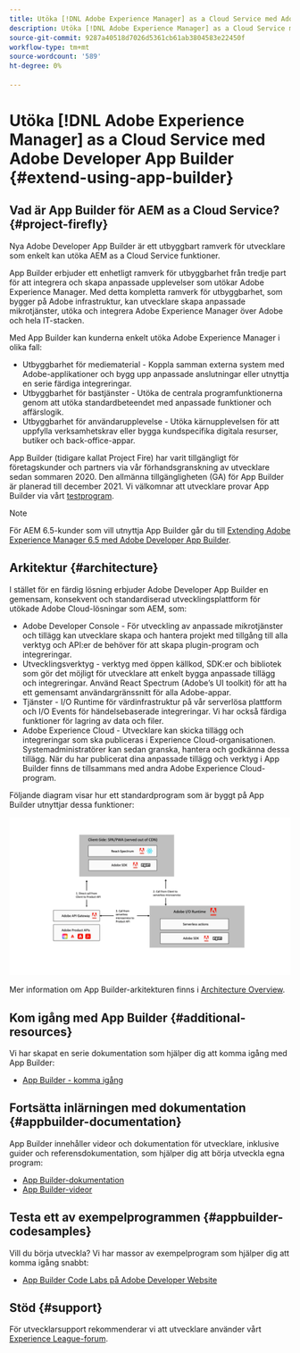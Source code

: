 ```yaml
---
title: Utöka [!DNL Adobe Experience Manager] as a Cloud Service med Adobe Developer App Builder.
description: Utöka [!DNL Adobe Experience Manager] as a Cloud Service med Adobe Developer App Builder.
source-git-commit: 9287a40518d7026d5361cb61ab3804583e22450f
workflow-type: tm+mt
source-wordcount: '589'
ht-degree: 0%

---
```



# Utöka [!DNL Adobe Experience Manager] as a Cloud Service med Adobe Developer App Builder {#extend-using-app-builder}

## Vad är App Builder för AEM as a Cloud Service? {#project-firefly}

Nya Adobe Developer App Builder är ett utbyggbart ramverk för utvecklare som enkelt kan utöka AEM as a Cloud Service funktioner.

App Builder erbjuder ett enhetligt ramverk för utbyggbarhet från tredje part för att integrera och skapa anpassade upplevelser som utökar Adobe Experience Manager. Med detta kompletta ramverk för utbyggbarhet, som bygger på Adobe infrastruktur, kan utvecklare skapa anpassade mikrotjänster, utöka och integrera Adobe Experience Manager över Adobe och hela IT-stacken.

Med App Builder kan kunderna enkelt utöka Adobe Experience Manager i olika fall:

* Utbyggbarhet för mediematerial - Koppla samman externa system med Adobe-applikationer och bygg upp anpassade anslutningar eller utnyttja en serie färdiga integreringar.
* Utbyggbarhet för bastjänster - Utöka de centrala programfunktionerna genom att utöka standardbeteendet med anpassade funktioner och affärslogik.
* Utbyggbarhet för användarupplevelse - Utöka kärnupplevelsen för att uppfylla verksamhetskrav eller bygga kundspecifika digitala resurser, butiker och back-office-appar.

App Builder (tidigare kallat Project Fire) har varit tillgängligt för företagskunder och partners via vår förhandsgranskning av utvecklare sedan sommaren 2020. Den allmänna tillgängligheten (GA) för App Builder är planerad till december 2021. Vi välkomnar att utvecklare provar App Builder via vårt [testprogram](http://adobe.ly/appbuilder-trial).

>[!NOTE]
>
> För AEM 6.5-kunder som vill utnyttja App Builder går du till [Extending Adobe Experience Manager 6.5 med Adobe Developer App Builder](https://experienceleague.adobe.com/docs/experience-manager-65/developing/extending-aem/app-builder.html).

## Arkitektur {#architecture}

I stället för en färdig lösning erbjuder Adobe Developer App Builder en gemensam, konsekvent och standardiserad utvecklingsplattform för utökade Adobe Cloud-lösningar som AEM, som:

* Adobe Developer Console - För utveckling av anpassade mikrotjänster och tillägg kan utvecklare skapa och hantera projekt med tillgång till alla verktyg och API:er de behöver för att skapa plugin-program och integreringar.
* Utvecklingsverktyg - verktyg med öppen källkod, SDK:er och bibliotek som gör det möjligt för utvecklare att enkelt bygga anpassade tillägg och integreringar. Använd React Spectrum (Adobe’s UI toolkit) för att ha ett gemensamt användargränssnitt för alla Adobe-appar.
* Tjänster - I/O Runtime för värdinfrastruktur på vår serverlösa plattform och I/O Events för händelsebaserade integreringar. Vi har också färdiga funktioner för lagring av data och filer.
* Adobe Experience Cloud - Utvecklare kan skicka tillägg och integreringar som ska publiceras i Experience Cloud-organisationen. Systemadministratörer kan sedan granska, hantera och godkänna dessa tillägg. När du har publicerat dina anpassade tillägg och verktyg i App Builder finns de tillsammans med andra Adobe Experience Cloud-program.

Följande diagram visar hur ett standardprogram som är byggt på App Builder utnyttjar dessa funktioner:

![Arkitektur](/help/implementing/developing/extending/assets/firefly-architecture.jpg)

Mer information om App Builder-arkitekturen finns i [Architecture Overview](https://www.adobe.io/app-builder/docs/guides/).

## Kom igång med App Builder {#additional-resources}

Vi har skapat en serie dokumentation som hjälper dig att komma igång med App Builder:

* [App Builder - komma igång](https://www.adobe.io/app-builder/docs/getting_started/)

## Fortsätta inlärningen med dokumentation {#appbuilder-documentation}

App Builder innehåller videor och dokumentation för utvecklare, inklusive guider och referensdokumentation, som hjälper dig att börja utveckla egna program:

* [App Builder-dokumentation](https://www.adobe.io/app-builder/docs/overview/)
* [App Builder-videor](https://www.youtube.com/playlist?list=PLcVEYUqU7VRfDij-Jbjyw8S8EzW073F_o)

## Testa ett av exempelprogrammen {#appbuilder-codesamples}

Vill du börja utveckla? Vi har massor av exempelprogram som hjälper dig att komma igång snabbt:

* [App Builder Code Labs på Adobe Developer Website](https://www.adobe.io/app-builder/docs/resources/)

## Stöd {#support}

För utvecklarsupport rekommenderar vi att utvecklare använder vårt [Experience League-forum](https://experienceleaguecommunities.adobe.com/t5/project-firefly/ct-p/project-firefly).
